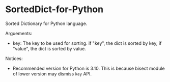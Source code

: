 # SortedDict-for-Python

Sorted Dictionary for Python language.

Arguements:

* key: The key to be used for sorting. if "key", the dict is sorted by key, if "value", the dict is sorted by value.

Notices:
* Recommended version for Python is 3.10. This is because bisect module of lower version may dismiss `key` API.